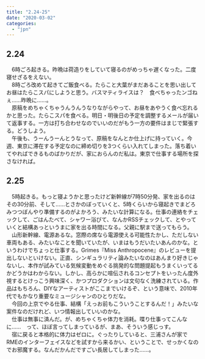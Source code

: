 ```yaml
---
title: "2.24-25"
date: "2020-03-02"
categories: 
  - "jpn"
---
```


## 2.24

　6時ごろ起きる。昨晩は荷造りをしていて寝るのがめっちゃ遅くなった。二度寝せざるをえない。  
　8時ごろ改めて起きてご飯食べる。たらこと大葉がまだあることを思い出してお昼はたらこスパにしようと思う。バスマティライスは？　食べちゃったンゴねぇ……昨晩に……。  
　原稿をめちゃくちゃうんうんうなりながらやって、お昼をあやうく食べ忘れるかと思った。たらこスパを食べる。明日・明後日の予定を調整するメールが届いて返事する。一方は打ち合わせなのでいいのだがもう一方の要件はまじで緊張する。どうしよう。  
　午後も、うーんうーんとうなって、原稿をなんとか仕上げに持っていく。今週、東京に滞在する予定なのに締め切りを3つくらい入れてしまった。落ち着いてやればできるものばかりだが、家におらんのだ私は。東京で仕事する場所を探さなければ。

## 2.25

　5時起きる。もっと寝ようかと思ったけど新幹線が7時50分発、家を出るのはその30分前、そして……とさかのぼっていくと、5時くらいから寝起きでまどろみつつぼんやり準備するのがよかろう、みたいな計算になる。仕事の連絡をチェックして、ごはんたべて、シャワー浴びて、なんかRSSチェックして、とやっていくと結構あっというまに家を出る時間になる。父親に駅まで送ってもらう。  
　山形新幹線、電源あるな。窓際の席なら電源使える可能性たかし、ただしない車両もある、みたいなことを聞いていたが、いまはもうだいたいあんのかな。というわけでちょっと仕事する。Grimes『Miss Anthropocene』のレビューを提出しないといけない。正直、シンギュラリティ論みたいなのはあんまり好きじゃないし、本作が試みている気候変動をめぐる挑発的な問題提起もうまくいってるかどうかはわからない。しかし、高らかに喧伝されるコンセプトをいったん度外視するとけっこう興味深く、かつプロダクションは文句なく洗練されている。作品はもちろん、DIYなアーティストがここまでいけるぞ、という意味で、2010年代でもかなり重要なミュージシャンのひとりだな。  
　今回の上京でやる仕事、結構「えっお前もこういうことするんだ！」みたいな案件なのだけれど、いつ情報出していいのかな。  
　仕事は無事に済んだ。が、めちゃくちゃ体力を消耗。喋り仕事ってこんなに……　って、ほぼ言ってしまっているが、まあ、そういう感じっす。  
　宿に戻ると本格的に体力はゼロに。ぐったりしていると、三浦さんが家でRMEのインターフェイスなどを試すから来るかい、ということで、せっかくなのでお邪魔する。なんだかんだですごい長居してしまった……。
